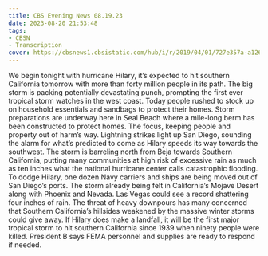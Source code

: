 ```yaml
---
title: CBS Evening News 08.19.23
date: 2023-08-20 21:53:48
tags:
- CBSN
- Transcription
cover: https://cbsnews1.cbsistatic.com/hub/i/r/2019/04/01/727e357a-a126-4138-a2c5-4d3222669d57/thumbnail/640x360/3ff2761028dc5c65cc4f07acd54bcd5c/cbsn2-logo-1920x1080.jpg
---
```

We begin tonight with hurricane Hilary, it’s expected to hit southern California tomorrow with more than forty million people in its path. The big storm is packing potentially devastating punch, prompting the first ever tropical storm watches in the west coast. Today people rushed to stock up on household essentials and sandbags to protect their homes. Storm preparations are underway here in Seal Beach where a mile-long berm has been constructed to protect homes. The focus, keeping people and property out of harm’s way. Lightning strikes light up San Diego, sounding the alarm for what’s predicted to come as Hilary speeds its way towards the southwest. The storm is barreling north from Beja towards Southern California, putting many communities at high risk of excessive rain as much as ten inches what the national hurricane center calls catastrophic flooding. To dodge Hilary, one dozen Navy carriers and ships are being moved out of San Diego’s ports. The storm already being felt in California’s Mojave Desert along with Phoenix and Nevada. Las Vegas could see a record shattering four inches of rain. The threat of heavy downpours has many concerned that Southern California’s hillsides weakened by the massive winter storms could give away. If Hilary does make a landfall, it will be the first major tropical storm to hit southern California since 1939 when ninety people were killed. President B says FEMA personnel and supplies are ready to respond if needed. 
